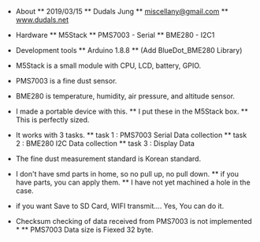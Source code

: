 * About
** 2019/03/15
** Dudals Jung
** miscellany@gmail.com
** www.dudals.net

* Hardware
** M5Stack
** PMS7003 - Serial
** BME280 - I2C1

* Development tools
** Arduino 1.8.8
** (Add BlueDot_BME280 Library)

* M5Stack is a small module with CPU, LCD, battery, GPIO.
* PMS7003 is a fine dust sensor.
* BME280 is temperature, humidity, air pressure, and altitude sensor.

* I made a portable device with this.
** I put these in the M5Stack box.
** This is perfectly sized.

* It works with 3 tasks.
** task 1 : PMS7003 Serial Data collection
** task 2 : BME280 I2C Data collection
** task 3 : Display Data

* The fine dust measurement standard is Korean standard.
* I don't have smd parts in home, so no pull up, no pull down.
** if you have parts, you can apply them.
** I have not yet machined a hole in the case.

* if you want Save to SD Card, WIFI transmit.... Yes, You can do it.

* Checksum checking of data received from PMS7003 is not implemented * 
** PMS7003 Data size is Fiexed 32 byte.
